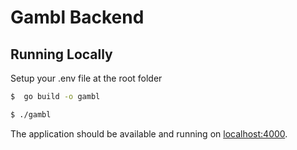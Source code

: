 # Gambl Backend

## Running Locally

Setup your .env file at the root folder

```sh
$  go build -o gambl

$ ./gambl
```

The application should be available and running on [localhost:4000](http://localhost:4000/).
